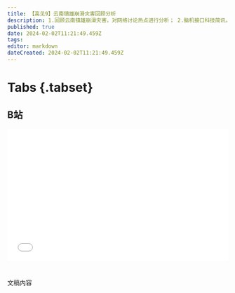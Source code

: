 ```yaml
---
title: 【高见9】云南镇雄崩滑灾害回顾分析
description: 1.回顾云南镇雄崩滑灾害，对网络讨论热点进行分析； 2.脑机接口科技简讯。
published: true
date: 2024-02-02T11:21:49.459Z
tags: 
editor: markdown
dateCreated: 2024-02-02T11:21:49.459Z
---
```


# Tabs {.tabset}

## B站

<div style="position: relative; padding: 30% 45%;">
<iframe style="position: absolute; width: 100%; height: 100%; left: 0; top: 0;" src="//player.bilibili.com/player.html?&bvid=BV14t421H7Z6&page=1&as_wide=1&high_quality=1&danmaku=1&autoplay=0" scrolling="no" border="0" frameborder="no" framespacing="0" allowfullscreen="true"></iframe>
</div>


#

文稿内容